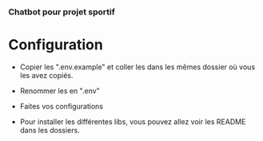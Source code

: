 ### Chatbot pour projet sportif

# Configuration

- Copier les ".env.example" et coller les dans les mêmes dossier où vous les avez copiés.
- Renommer les en ".env"
- Faites vos configurations

- Pour installer les différentes libs, vous pouvez allez voir les README dans les dossiers.